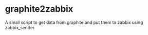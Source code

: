 graphite2zabbix
===============

A small script to get data from graphite and put them to zabbix using zabbix_sender
